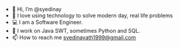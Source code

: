 - 👋 Hi, I’m @syedinay
- 👀 I love using technology to solve modern day, real life problems
- 💻 I am a Software Engineer.
- 🌱 I work on Java SWT, sometimes Python and SQL.
- 📫 How to reach me syedinayath1999@gmail.com

<!---
syedinay/syedinay is a ✨ special ✨ repository because its `README.md` (this file) appears on your GitHub profile.
You can click the Preview link to take a look at your changes.
--->
